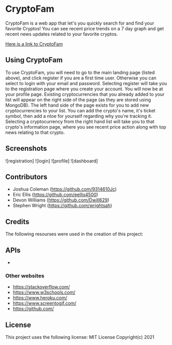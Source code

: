 # CryptoFam

CryptoFam is a web app that let's you quickly search for and find your favorite Cryptos! You can see recent price trends on a 7 day graph and get recent news updates related to your favorite cryptos.

<a href = "https://evening-reaches-40912.herokuapp.com/">Here is a link to CryptoFam</a>

## Using CryptoFam

To use CryptoFam, you will need to go to the main landing page (listed above), and click register if you are a first time user. Otherwise you can select to login with your email and password. Selecting register will take you to the registration page where you create your account. You will now be at your profile page. Existing cryptocurrencies that you already added to your list will appear on the right side of the page (as they are stored using MongoDB). The left hand side of the page exists for you to add new cryptocurrencies to your list. You can add the crypto's name, it's ticket symbol, then add a ntoe for yourself regarding why you're tracking it. Selecting a cryptocurrency from the right hand list will take you to that crypto's information page, where you see recent price action along with top news relating to that crypto.

## Screenshots

![registration]
![login]
![profile]
![dashboard]

## Contributors

- Joshua Coleman (https://github.com/9314610Jc)
- Eric Ellis (https://github.com/eellis4500)
- Devon Williams (https://github.com/Dwill629)  
- Stephen Wright (https://github.com/wrightsah)  

## Credits

The following resourses were used in the creation of this project:

APIs
- 
- 

### Other websites

- https://stackoverflow.com/
- https://www.w3schools.com/
- https://www.heroku.com/
- https://www.screentogif.com/
- https://github.com/

## License

This project uses the following license: MIT License Copyright(c) 2021
